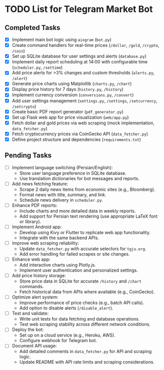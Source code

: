 # TODO List for Telegram Market Bot

## Completed Tasks

- [x] Implement main bot logic using `aiogram` (`bot.py`)
- [x] Create command handlers for real-time prices (`/dollar`, `/gold`, `/crypto`, `/coin`)
- [x] Set up SQLite database for user settings and alerts (`database.py`)
- [x] Implement daily report scheduling at 14:00 with configurable time (`scheduler.py`, `/settime`)
- [x] Add price alerts for >3% changes and custom thresholds (`alerts.py`, `/alert`)
- [x] Generate price charts using Matplotlib (`charts.py`, `/chart`)
- [x] Display price history for 7 days (`history.py`, `/history`)
- [x] Implement currency conversion (`conversions.py`, `/convert`)
- [x] Add user settings management (`settings.py`, `/settings`, `/setcurrency`, `/setcrypto`)
- [x] Create basic PDF report generator (`pdf_generator.py`)
- [x] Set up Flask web app for price visualization (`web/app.py`)
- [x] Fetch dollar and gold prices via web scraping (mock implementation, `data_fetcher.py`)
- [x] Fetch cryptocurrency prices via CoinGecko API (`data_fetcher.py`)
- [x] Define project structure and dependencies (`requirements.txt`)

## Pending Tasks

- [ ] Implement language switching (Persian/English):
  - Store user language preference in SQLite database.
  - Use translation dictionaries for bot messages and reports.
- [ ] Add news fetching feature:
  - Scrape 2 daily news items from economic sites (e.g., Bloomberg).
  - Format news with title, summary, and link.
  - Schedule news delivery in `scheduler.py`.
- [ ] Enhance PDF reports:
  - Include charts and more detailed data in weekly reports.
  - Add support for Persian text rendering (use appropriate LaTeX font or library).
- [ ] Implement Android app:
  - Develop using Kivy or Flutter to replicate web app functionality.
  - Integrate with the same backend APIs.
- [ ] Improve web scraping reliability:
  - Update `data_fetcher.py` with accurate selectors for `tgju.org`.
  - Add error handling for failed scrapes or site changes.
- [ ] Enhance web app:
  - Add interactive charts using Plotly.js.
  - Implement user authentication and personalized settings.
- [ ] Add price history storage:
  - Store price data in SQLite for accurate `/history` and `/chart` commands.
  - Fetch historical data from APIs where available (e.g., CoinGecko).
- [ ] Optimize alert system:
  - Improve performance of price checks (e.g., batch API calls).
  - Add option to disable alerts (`/disable_alert`).
- [ ] Test and validate:
  - Write unit tests for data fetching and database operations.
  - Test web scraping stability across different network conditions.
- [ ] Deploy the bot:
  - Set up on a cloud service (e.g., Heroku, AWS).
  - Configure webhook for Telegram bot.
- [ ] Document API usage:
  - Add detailed comments in `data_fetcher.py` for API and scraping logic.
  - Update README with API rate limits and scraping considerations.
